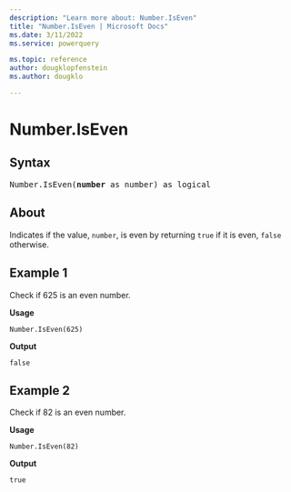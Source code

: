 ```yaml
---
description: "Learn more about: Number.IsEven"
title: "Number.IsEven | Microsoft Docs"
ms.date: 3/11/2022
ms.service: powerquery

ms.topic: reference
author: dougklopfenstein
ms.author: dougklo

---
```

# Number.IsEven

## Syntax

<pre>
Number.IsEven(<b>number</b> as number) as logical
</pre>
  
## About

Indicates if the value, `number`, is even by returning `true` if it is even, `false` otherwise.

## Example 1

Check if 625 is an even number.

**Usage**

```powerquery-m
Number.IsEven(625)
```

**Output**

`false`

## Example 2

Check if 82 is an even number.

**Usage**

```powerquery-m
Number.IsEven(82)
```

**Output**

`true`
